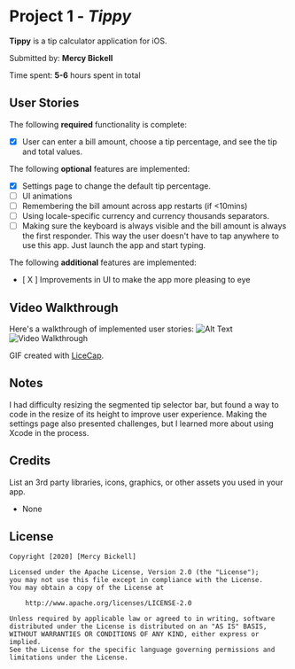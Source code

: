 # Project 1 - *Tippy*

**Tippy** is a tip calculator application for iOS.

Submitted by: **Mercy Bickell**

Time spent: **5-6** hours spent in total

## User Stories

The following **required** functionality is complete:

* [X] User can enter a bill amount, choose a tip percentage, and see the tip and total values.

The following **optional** features are implemented:

* [X] Settings page to change the default tip percentage.
* [ ] UI animations
* [ ] Remembering the bill amount across app restarts (if <10mins)
* [ ] Using locale-specific currency and currency thousands separators.
* [ ] Making sure the keyboard is always visible and the bill amount is always the first responder. This way the user doesn't have to tap anywhere to use this app. Just launch the app and start typing.

The following **additional** features are implemented:

- [ X ] Improvements in UI to make the app more pleasing to eye

## Video Walkthrough

Here's a walkthrough of implemented user stories:
![Alt Text](https://gifyu.com/image/uDwA.gif)
<img src='https://gifyu.com/image/uDwA.gif' title='Tippy App Walkthrough' width='' alt='Video Walkthrough' />

GIF created with [LiceCap](http://www.cockos.com/licecap/).

## Notes

I had difficulty resizing the segmented tip selector bar, but found a way to code in the resize of its height to improve user experience. Making the settings page also presented challenges, but I learned more about using Xcode in the process.

## Credits

List an 3rd party libraries, icons, graphics, or other assets you used in your app.

- None

## License

    Copyright [2020] [Mercy Bickell]

    Licensed under the Apache License, Version 2.0 (the "License");
    you may not use this file except in compliance with the License.
    You may obtain a copy of the License at

        http://www.apache.org/licenses/LICENSE-2.0

    Unless required by applicable law or agreed to in writing, software
    distributed under the License is distributed on an "AS IS" BASIS,
    WITHOUT WARRANTIES OR CONDITIONS OF ANY KIND, either express or implied.
    See the License for the specific language governing permissions and
    limitations under the License.
